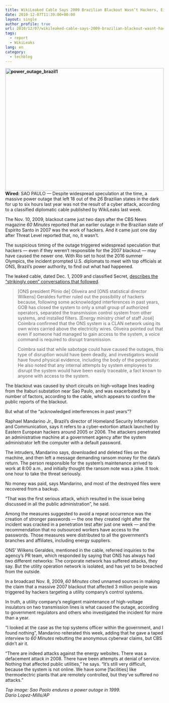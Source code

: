 ```yaml
---
title: WikiLeaked Cable Says 2009 Brazilian Blackout Wasn’t Hackers, Either
date: 2010-12-07T11:39:00+00:00
layout: single
author_profile: true
url: 2010/12/07/wikileaked-cable-says-2009-brazilian-blackout-wasnt-hackers-either/
tags:
  - report
  - WikiLeaks
lang: en
category: 
  - techblog
---
```

**[<img title="power_outage_brazil1" border="0" alt="power_outage_brazil1" src="http://lh5.ggpht.com/_vaUVXcmC3OI/TP4V6Idi5HI/AAAAAAAADZM/g0V3z0qDf1U/power_outage_brazil1_thumb%5B1%5D.jpg?imgmax=800" width="504" height="390" />](http://lh5.ggpht.com/_vaUVXcmC3OI/TP4V4RTJyEI/AAAAAAAADZI/1dIhj9p3JwY/s1600-h/power_outage_brazil1%5B3%5D.jpg)Wired:** SAO PAULO — Despite widespread speculation at the time, a massive power outage that left 18 out of the 26 Brazilian states in the dark for up to six hours last year was not the result of a cyber attack, according to a classified diplomatic cable published by WikiLeaks last week.

The Nov. 10, 2009, blackout came just two days after the CBS News magazine _60 Minutes_ reported that an earlier outage in the Brazilian state of Espirito Santo in 2007 was the work of hackers. And it came just one day after Threat Level reported that, no, it wasn’t.

The suspicious timing of the outage triggered widespread speculation that hackers — even if they weren’t responsible for the 2007 blackout — may have caused the newer one. With Rio set to host the 2016 summer Olympics, the incident prompted U.S. diplomats to meet with top officials at ONS, Brazil’s power authority, to find out what had happened.

The leaked cable, dated Dec. 1, 2009 and classified Secret, [describes the “strikingly open” conversations that followed](http://213.251.145.96/cable/2009/12/09BRASILIA1383.html).

> [ONS president Plinio de] Oliveira and [ONS statistical director Wilkens] Geraldes further ruled out the possibility of hackers because, following some acknowledged interferences in past years, GOB has closed the system to only a small group of authorized operators, separated the transmission control system from other systems, and installed filters. [Energy ministry chief of staff José] Coimbra confirmed that the ONS system is a CLAN network using its own wires carried above the electricity wires. Oliveira pointed out that even if someone had managed to gain access to the system, a voice command is required to disrupt transmission.
> 
> Coimbra said that while sabotage could have caused the outages, this type of disruption would have been deadly, and investigators would have found physical evidence, including the body of the perpetrator. He also noted that any internal attempts by system employees to disrupt the system would have been easily traceable, a fact known to anyone with access to the system.

The blackout was caused by short circuits on high-voltage lines leading from the Itaburi substation near Sao Paulo, and was exacerbated by a number of factors, according to the cable, which appears to confirm the public reports of the blackout.

But what of the “acknowledged interferences in past years”?

Raphael Mandarino Jr., Brazil’s director of Homeland Security Information and Communication, says it refers to a cyber-extortion attack launched by Eastern European hackers around 2005 or 2006. The attackers penetrated an administrative machine at a government agency after the system administrator left the computer with a default password.

The intruders, Mandarino says, downloaded and deleted files on the machine, and then left a message demanding ransom money for the data’s return. The person responsible for the system’s maintenance arrived to work at 8:00 a.m., and initially thought the ransom note was a joke. It took one hour to take the threat seriously.

No money was paid, says Mandarino, and most of the destroyed files were recovered from a backup.

“That was the first serious attack, which resulted in the issue being discussed in all the public administration”, he said.

Among the measures suggested to avoid a repeat occurrence was the creation of stronger passwords — the one they created right after the incident was cracked in a penetration test after just one week — and the recommendation that no outsourced workers have access to the passwords. Those measures were distributed to all the government’s branches and affiliates, including energy suppliers.

ONS’ Wilkens Geraldes, mentioned in the cable, referred inquiries to the agency’s PR team, which responded by saying that ONS has always had two different networks: The corporate network has suffered attacks, they say. But the utility operation network is isolated, and has yet to be breached from the outside.

In a broadcast Nov. 8, 2009, _60 Minutes_ cited unnamed sources in making the claim that a massive 2007 blackout that affected 3 million people was triggered by hackers targeting a utility company’s control systems.

In truth, a utility company’s negligent maintenance of high-voltage insulators on two transmission lines is what caused the outage, according to government regulators and others who investigated the incident for more than a year.

“I looked at the case as the top systems officer within the government, and I found nothing”, Mandarino reiterated this week, adding that he gave a taped interview to _60 Minutes_ rebutting the anonymous cyberwar claims, but CBS didn’t air it.

“There are indeed attacks against the energy websites. There was a defacement attack in 2008. There have been attempts at denial of service. Nothing that affected public utilities,” he says. “It’s still very difficult, because the system is not online. We have some [facilities] like thermoelectric plants that are remotely controlled, but they’ve suffered no attacks.”

_Top image: Sao Paolo endures a power outage in 1999.  
Dario Lopez-Mills/AP_